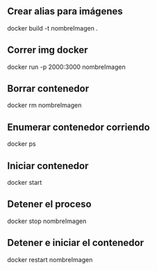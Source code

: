 
## Crear alias para imágenes
docker build -t nombreImagen .

## Correr img docker
docker run -p 2000:3000 nombreImagen

## Borrar contenedor
docker rm nombreImagen

## Enumerar contenedor corriendo
docker ps

## Iniciar contenedor
docker start

## Detener el proceso
docker stop nombreImagen

## Detener e iniciar el contenedor
docker restart nombreImagen